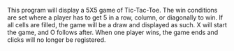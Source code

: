 This program will display a 5X5 game of Tic-Tac-Toe.
The win conditions are set where a player has to get 5 in a row, column, or diagonally to win.
If all cells are filled, the game will be a draw and displayed as such.
X will start the game, and O follows after.
When one player wins, the game ends and clicks will no longer be registered.
